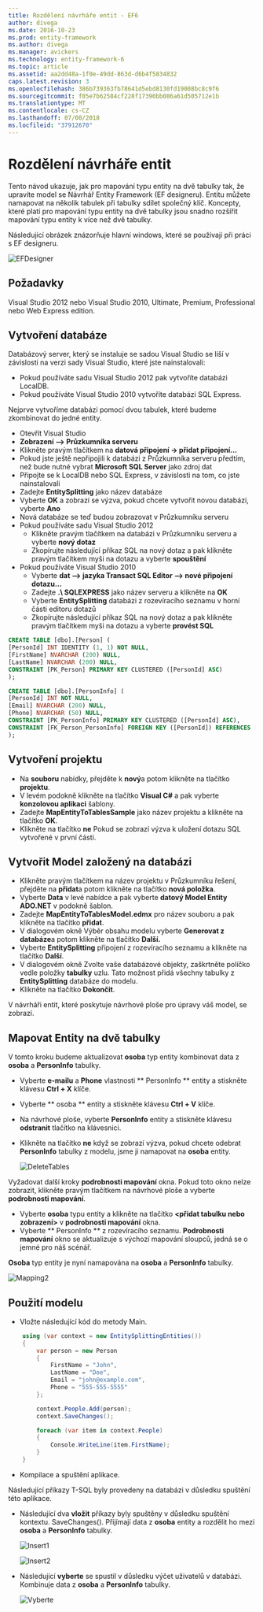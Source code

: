 ```yaml
---
title: Rozdělení návrháře entit - EF6
author: divega
ms.date: 2016-10-23
ms.prod: entity-framework
ms.author: divega
ms.manager: avickers
ms.technology: entity-framework-6
ms.topic: article
ms.assetid: aa2dd48a-1f0e-49dd-863d-d6b4f5834832
caps.latest.revision: 3
ms.openlocfilehash: 386b739363fb78641d5ebd8130fd19008bc8c9f6
ms.sourcegitcommit: f05e7b62584cf228f17390bb086a61d505712e1b
ms.translationtype: MT
ms.contentlocale: cs-CZ
ms.lasthandoff: 07/08/2018
ms.locfileid: "37912670"
---
```

# <a name="designer-entity-splitting"></a>Rozdělení návrháře entit
Tento návod ukazuje, jak pro mapování typu entity na dvě tabulky tak, že upravíte model se Návrhář Entity Framework (EF designeru). Entitu můžete namapovat na několik tabulek při tabulky sdílet společný klíč. Koncepty, které platí pro mapování typu entity na dvě tabulky jsou snadno rozšířit mapování typu entity k více než dvě tabulky.

Následující obrázek znázorňuje hlavní windows, které se používají při práci s EF designeru.

![EFDesigner](~/ef6/media/efdesigner.png)

## <a name="prerequisites"></a>Požadavky

Visual Studio 2012 nebo Visual Studio 2010, Ultimate, Premium, Professional nebo Web Express edition.

## <a name="create-the-database"></a>Vytvoření databáze

Databázový server, který se instaluje se sadou Visual Studio se liší v závislosti na verzi sady Visual Studio, které jste nainstalovali:

-   Pokud používáte sadu Visual Studio 2012 pak vytvoříte databázi LocalDB.
-   Pokud používáte Visual Studio 2010 vytvoříte databázi SQL Express.

Nejprve vytvoříme databázi pomocí dvou tabulek, které budeme zkombinovat do jedné entity.

-   Otevřít Visual Studio
-   **Zobrazení –&gt; Průzkumníka serveru**
-   Klikněte pravým tlačítkem na **datová připojení -&gt; přidat připojení...**
-   Pokud jste ještě nepřipojili k databázi z Průzkumníka serveru předtím, než bude nutné vybrat **Microsoft SQL Server** jako zdroj dat
-   Připojte se k LocalDB nebo SQL Express, v závislosti na tom, co jste nainstalovali
-   Zadejte **EntitySplitting** jako název databáze
-   Vyberte **OK** a zobrazí se výzva, pokud chcete vytvořit novou databázi, vyberte **Ano**
-   Nová databáze se teď budou zobrazovat v Průzkumníku serveru
-   Pokud používáte sadu Visual Studio 2012
    -   Klikněte pravým tlačítkem na databázi v Průzkumníku serveru a vyberte **nový dotaz**
    -   Zkopírujte následující příkaz SQL na nový dotaz a pak klikněte pravým tlačítkem myši na dotazu a vyberte **spouštění**
-   Pokud používáte Visual Studio 2010
    -   Vyberte **dat –&gt; jazyka Transact SQL Editor –&gt; nové připojení dotazu...**
    -   Zadejte **.\\ SQLEXPRESS** jako název serveru a klikněte na **OK**
    -   Vyberte **EntitySplitting** databázi z rozevíracího seznamu v horní části editoru dotazů
    -   Zkopírujte následující příkaz SQL na nový dotaz a pak klikněte pravým tlačítkem myši na dotazu a vyberte **provést SQL**

``` SQL
CREATE TABLE [dbo].[Person] (
[PersonId] INT IDENTITY (1, 1) NOT NULL,
[FirstName] NVARCHAR (200) NULL,
[LastName] NVARCHAR (200) NULL,
CONSTRAINT [PK_Person] PRIMARY KEY CLUSTERED ([PersonId] ASC)
);

CREATE TABLE [dbo].[PersonInfo] (
[PersonId] INT NOT NULL,
[Email] NVARCHAR (200) NULL,
[Phone] NVARCHAR (50) NULL,
CONSTRAINT [PK_PersonInfo] PRIMARY KEY CLUSTERED ([PersonId] ASC),
CONSTRAINT [FK_Person_PersonInfo] FOREIGN KEY ([PersonId]) REFERENCES [dbo].[Person] ([PersonId]) ON DELETE CASCADE
);
```

## <a name="create-the-project"></a>Vytvoření projektu

-   Na **souboru** nabídky, přejděte k **nový**a potom klikněte na tlačítko **projektu**.
-   V levém podokně klikněte na tlačítko **Visual C\#** a pak vyberte **konzolovou aplikaci** šablony.
-   Zadejte **MapEntityToTablesSample** jako název projektu a klikněte na tlačítko **OK**.
-   Klikněte na tlačítko **ne** Pokud se zobrazí výzva k uložení dotazu SQL vytvořené v první části.

## <a name="create-a-model-based-on-the-database"></a>Vytvořit Model založený na databázi

-   Klikněte pravým tlačítkem na název projektu v Průzkumníku řešení, přejděte na **přidat**a potom klikněte na tlačítko **nová položka**.
-   Vyberte **Data** v levé nabídce a pak vyberte **datový Model Entity ADO.NET** v podokně šablon.
-   Zadejte **MapEntityToTablesModel.edmx** pro název souboru a pak klikněte na tlačítko **přidat**.
-   V dialogovém okně Výběr obsahu modelu vyberte **Generovat z databáze**a potom klikněte na tlačítko **Další.**
-   Vyberte **EntitySplitting** připojení z rozevíracího seznamu a klikněte na tlačítko **Další**.
-   V dialogovém okně Zvolte vaše databázové objekty, zaškrtněte políčko vedle položky **tabulky** uzlu.
    Tato možnost přidá všechny tabulky z **EntitySplitting** databáze do modelu.
-   Klikněte na tlačítko **Dokončit**.

V návrháři entit, které poskytuje návrhové ploše pro úpravy váš model, se zobrazí.

## <a name="map-an-entity-to-two-tables"></a>Mapovat Entity na dvě tabulky

V tomto kroku budeme aktualizovat **osoba** typ entity kombinovat data z **osoba** a **PersonInfo** tabulky.

-   Vyberte **e-mailu** a **Phone** vlastnosti ** PersonInfo ** entity a stiskněte klávesu **Ctrl + X** klíče.
-   Vyberte ** osoba ** entity a stiskněte klávesu **Ctrl + V** klíče.
-   Na návrhové ploše, vyberte **PersonInfo** entity a stiskněte klávesu **odstranit** tlačítko na klávesnici.
-   Klikněte na tlačítko **ne** když se zobrazí výzva, pokud chcete odebrat **PersonInfo** tabulky z modelu, jsme ji namapovat na **osoba** entity.

    ![DeleteTables](~/ef6/media/deletetables.png)

Vyžadovat další kroky **podrobnosti mapování** okna. Pokud toto okno nelze zobrazit, klikněte pravým tlačítkem na návrhové ploše a vyberte **podrobnosti mapování**.

-   Vyberte **osoba** typu entity a klikněte na tlačítko **&lt;přidat tabulku nebo zobrazení&gt;** v **podrobnosti mapování** okna.
-   Vyberte ** PersonInfo ** z rozevíracího seznamu.
    **Podrobnosti mapování** okno se aktualizuje s výchozí mapování sloupců, jedná se o jemné pro náš scénář.

**Osoba** typ entity je nyní namapována na **osoba** a **PersonInfo** tabulky.

![Mapping2](~/ef6/media/mapping2.png)

## <a name="use-the-model"></a>Použití modelu

-   Vložte následující kód do metody Main.

``` csharp
    using (var context = new EntitySplittingEntities())
    {
        var person = new Person
        {
            FirstName = "John",
            LastName = "Doe",
            Email = "john@example.com",
            Phone = "555-555-5555"
        };

        context.People.Add(person);
        context.SaveChanges();

        foreach (var item in context.People)
        {
            Console.WriteLine(item.FirstName);
        }
    }
```

-   Kompilace a spuštění aplikace.

Následující příkazy T-SQL byly provedeny na databázi v důsledku spuštění této aplikace. 

-   Následující dva **vložit** příkazy byly spuštěny v důsledku spuštění kontextu. SaveChanges(). Přijímají data z **osoba** entity a rozdělit ho mezi **osoba** a **PersonInfo** tabulky.

    ![Insert1](~/ef6/media/insert1.png)

    ![Insert2](~/ef6/media/insert2.png)
-   Následující **vyberte** se spustil v důsledku výčet uživatelů v databázi. Kombinuje data z **osoba** a **PersonInfo** tabulky.

    ![Vyberte](~/ef6/media/select.png)
